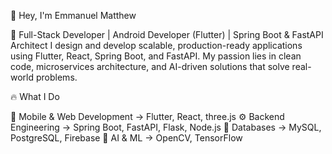 👋 Hey, I'm Emmanuel Matthew

🚀 Full-Stack Developer | Android Developer (Flutter) | Spring Boot & FastAPI Architect
I design and develop scalable, production-ready applications using Flutter, React, Spring Boot, and FastAPI. My passion lies in clean code, microservices architecture, and AI-driven solutions that solve real-world problems.

🔥 What I Do

📱 Mobile & Web Development → Flutter, React, three.js
⚙️ Backend Engineering → Spring Boot, FastAPI, Flask, Node.js
💾 Databases → MySQL, PostgreSQL, Firebase
🧠 AI & ML → OpenCV, TensorFlow
